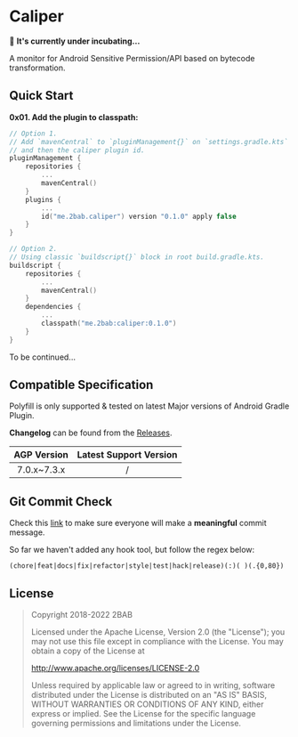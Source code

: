 # Caliper

🚧 **It's currently under incubating...**

A monitor for Android Sensitive Permission/API based on bytecode transformation.

## Quick Start

**0x01. Add the plugin to classpath:**

``` kotlin
// Option 1.
// Add `mavenCentral` to `pluginManagement{}` on `settings.gradle.kts` (or the root `build.gradle.kts`),
// and then the caliper plugin id.
pluginManagement {
	repositories {
        ...
        mavenCentral()
    }
    plugins {
    	...
    	id("me.2bab.caliper") version "0.1.0" apply false
    }
}

// Option 2.
// Using classic `buildscript{}` block in root build.gradle.kts.
buildscript {
    repositories {
        ...
        mavenCentral()
    }
    dependencies {
        ...
        classpath("me.2bab:caliper:0.1.0")
    }
}
```

To be continued...

## Compatible Specification

Polyfill is only supported & tested on latest Major versions of Android Gradle Plugin.

**Changelog** can be found from the [Releases](https://github.com/2BAB/Caliper/releases).
    
|  AGP Version  | Latest Support Version |
|:-------------:|:----------------------:|
|  7.0.x~7.3.x  |           /            |


## Git Commit Check

Check this [link](https://medium.com/walmartlabs/check-out-these-5-git-tips-before-your-next-commit-c1c7a5ae34d1) to
make sure everyone will make a **meaningful** commit message.

So far we haven't added any hook tool, but follow the regex below:

```
(chore|feat|docs|fix|refactor|style|test|hack|release)(:)( )(.{0,80})
```

## License

>
> Copyright 2018-2022 2BAB
>
> Licensed under the Apache License, Version 2.0 (the "License"); you may not use this file except in compliance with the License. You may obtain a copy of the License at
>
>   http://www.apache.org/licenses/LICENSE-2.0
>
> Unless required by applicable law or agreed to in writing, software distributed under the License is distributed on an "AS IS" BASIS, WITHOUT WARRANTIES OR CONDITIONS OF ANY KIND, either express or implied. See the License for the specific language governing permissions and limitations under the License.
